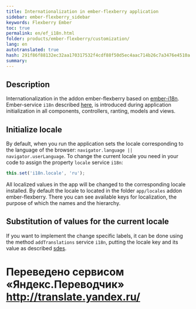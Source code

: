 ```yaml
--- 
title: Internationalization in ember-flexberry application 
sidebar: ember-flexberry_sidebar 
keywords: Flexberry Ember 
toc: true 
permalink: en/ef_i18n.html 
folder: products/ember-flexberry/customization/ 
lang: en 
autotranslated: true 
hash: 291f86f88132ec32aa170317532f4cdf88f50d5ec4aac714b26c7a3476e4510a 
summary: 
--- 
```


## Description 

Internationalization in the addon ember-flexberry based on [ember-i18n](https://github.com/jamesarosen/ember-i18n). 
Ember-service `i18n` described [here](https://github.com/jamesarosen/ember-i18n/wiki/Doc:-i18n-Service), is introduced during application initialization in all components, controllers, ranting, models and views. 

## Initialize locale 
By default, when you run the application sets the locale corresponding to the language of the browser: `navigator.language || navigator.userLanguage`. To change the current locale you need in your code to assign the property `locale` service `i18n`: 

```javascript
this.set('i18n.locale', 'ru');
``` 

All localized values in the app will be changed to the corresponding locale installed. 
By default the locale to located in the folder `app/locales` addon ember-flexberry. There you can see available keys for localization, the purpose of which the names and the hierarchy. 

## Substitution of values for the current locale 

If you want to implement the change specific labels, it can be done using the method `addTranslations` service `i18n`, putting the locale key and its value as described [sdes](https://github.com/jamesarosen/ember-i18n/wiki/Doc:-Defining-Translations#defining-translations-at-runtime). 



 # Переведено сервисом «Яндекс.Переводчик» http://translate.yandex.ru/